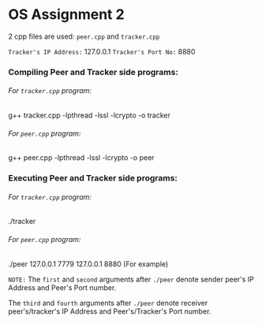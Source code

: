 # OS Assignment 2

2 cpp files are used: `peer.cpp` and `tracker.cpp`

`Tracker's IP Address:` 127.0.0.1
`Tracker's Port No:` 8880

### Compiling Peer and Tracker side programs:

###### For `tracker.cpp` program:

g++ tracker.cpp -lpthread -lssl -lcrypto -o tracker

###### For `peer.cpp` program:

g++ peer.cpp -lpthread -lssl -lcrypto -o peer

### Executing Peer and Tracker side programs:

###### For `tracker.cpp` program:

./tracker

###### For `peer.cpp` program:

./peer 127.0.0.1 7779 127.0.0.1 8880 (For example)

`NOTE:` The `first` and `second` arguments after `./peer` denote sender peer's IP Address and Peer's Port number.

The `third` and `fourth` arguments after `./peer` denote receiver peer's/tracker's IP Address and Peer's/Tracker's Port number.

















